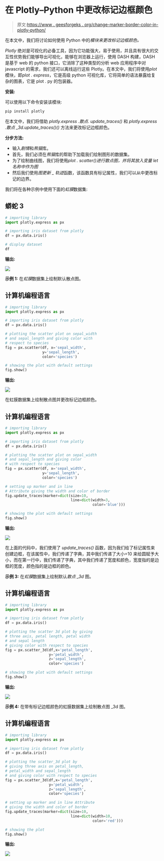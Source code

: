 # 在 Plotly–Python 中更改标记边框颜色

> 原文:[https://www . geesforgeks . org/change-marker-border-color-in-plotly-python/](https://www.geeksforgeeks.org/change-marker-border-color-in-plotly-python/)

在本文中，我们将讨论如何使用 Python 中的*模块来更改标记边框颜色。*

*Plotly* 绝对是可视化的必备工具，因为它功能强大，易于使用，并且具有很大的交互性优势我们能够导出可视化，能够在浏览器上运行，使用 DASH 构建，DASH 是基于 web 的 python 接口，它消除了这种类型的分析 web 应用程序中对 javascript 的需求，我们还可以离线运行这些 Plotly。在本文中，我们将使用*plot*模块，即*plot . express*，它是高级 python 可视化库，它将简单的语法暴露给复杂的图表，它是 plot . py 的包装器。

**安装:**

可以使用以下命令安装该模块:

```py
pip install plotly
```

在本文中，我们将借助 *plotly.express .散点. update_traces()* 和 *plotly.express .散点 _3d.update_traces()()* 方法来更改标记边框颜色。

**分步方法:**

*   输入*剧情*和*熊猫*库。
*   首先，我们必须在*熊猫*库的帮助下加载我们绘制图形的数据集。
*   为了绘制曲线图，我们将使用*plot . scatter()*进行散点图，并将其放入变量 let 名称中作为*图*
*   然后我们使用*图更新 _ 轨迹*函数，该函数具有标记属性，我们可以从中更改标记的边界。

我们将在各种示例中使用下面的*虹膜*数据集:

## 蟒蛇 3

```py
# importing library
import plotly.express as px

# importing iris dataset from plotly
df = px.data.iris()

# display dataset
df
```

**输出:**

![](img/6e58a407a77793c84fd2b149865b84e9.png)

**示例 1:** 在*虹膜*数据集上绘制默认散点图。

## 计算机编程语言

```py
# importing library
import plotly.express as px

# importing iris dataset from plotly
df = px.data.iris()

# plotting the scatter plot on sepal_width 
# and sepal_length and giving color with 
# respect to species
fig = px.scatter(df, x='sepal_width', 
                 y='sepal_length', 
                 color='species')

# showing the plot with default settings
fig.show()
```

**输出:**

![](img/8a5dfdc1b94b0162376aa58a43990b96.png)

在虹膜数据集上绘制散点图并更改标记边框颜色。

## 计算机编程语言

```py
# importing library
import plotly.express as px

# importing iris dataset from plotly
df = px.data.iris()

# plotting the scatter plot on sepal_width
# and sepal_length and giving color 
# with respect to species
fig = px.scatter(df, x='sepal_width', 
                 y='sepal_length', 
                 color='species')

# setting up marker and in line 
# Attribute giving the width and color of border
fig.update_traces(marker=dict(size=10, 
                              line=dict(width=3,
                                        color='blue')))

# showing the plot with default settings
fig.show()
```

**输出:**

![](img/168bd7e314af3aa835d40011e787142a.png)

在上面的代码中，我们使用了 *update_traces()* 函数，因为我们给了标记属性来创建边框，在该属性中，我们传递了字典，其中我们传递了大小=10 来给圆赋予大小，而在第一行中，我们传递了字典，其中我们传递了宽度和颜色，宽度指的是边框的宽度，颜色指的是边框的颜色。

**示例 3:** 在*虹膜*数据集上绘制默认*散点 _3d* 图。

## 计算机编程语言

```py
# importing library
import plotly.express as px

# importing iris dataset from plotly
df = px.data.iris()

# plotting the scatter 3d plot by giving 
# three axis, petal length, petal width 
# and sepal length 
# giving color with respect to species
fig = px.scatter_3d(df,x='petal_length',
                    y='petal_width',
                    z='sepal_length',
                    color='species')

# showing the plot with default settings
fig.show()
```

**输出:**

![](img/2345b749f39d161af832090eba5e0f4a.png)

**示例 4:** 在带有标记边框颜色的虹膜数据集上绘制散点图 _3d 图。

## 计算机编程语言

```py
# importing library
import plotly.express as px

# importing iris dataset from plotly
df = px.data.iris()

# plotting the scatter_3d plot by 
# giving three axis on petal_length, 
# petal_width and sepal_length  
# and giving color with respect to species
fig = px.scatter_3d(df,x='petal_length',
                    y='petal_width',
                    z='sepal_length',
                    color='species')

# setting up marker and in line Attribute 
# giving the width and color of border
fig.update_traces(marker=dict(size=10,
                              line=dict(width=10,
                                        color='red')))

# showing the plot 
fig.show()
```

**输出:**

![](img/1c0abb608622d3e7038b0341b245d0ca.png)